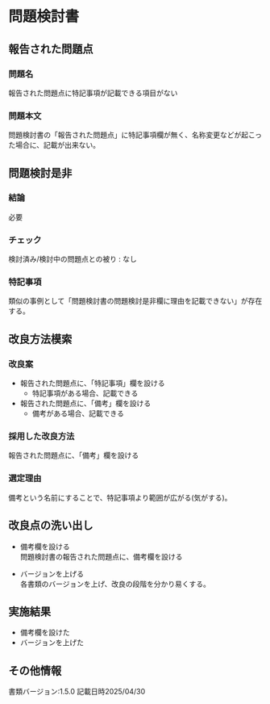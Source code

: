 # 問題検討書

## 報告された問題点
### 問題名
報告された問題点に特記事項が記載できる項目がない

### 問題本文
問題検討書の「報告された問題点」に特記事項欄が無く、名称変更などが起こった場合に、記載が出来ない。

## 問題検討是非
### 結論
必要
### チェック
検討済み/検討中の問題点との被り : なし
### 特記事項
類似の事例として「問題検討書の問題検討是非欄に理由を記載できない」が存在する。

## 改良方法模索
### 改良案
- 報告された問題点に、「特記事項」欄を設ける
  - 特記事項がある場合、記載できる 
- 報告された問題点に、「備考」欄を設ける
  - 備考がある場合、記載できる

### 採用した改良方法
報告された問題点に、「備考」欄を設ける
### 選定理由
備考という名前にすることで、特記事項より範囲が広がる(気がする)。

## 改良点の洗い出し
- 備考欄を設ける  
    問題検討書の報告された問題点に、備考欄を設ける

- バージョンを上げる  
    各書類のバージョンを上げ、改良の段階を分かり易くする。

## 実施結果
- 備考欄を設けた
- バージョンを上げた  

## その他情報
書類バージョン:1.5.0
記載日時2025/04/30
